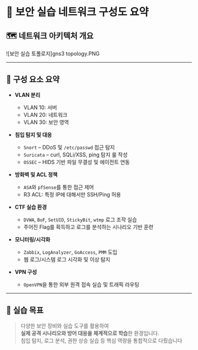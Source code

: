 # 🔐 보안 실습 네트워크 구성도 요약

## 🗺️ 네트워크 아키텍처 개요

![보안 실습 토폴로지]gns3 topology.PNG

---

## 📌 구성 요소 요약

- **VLAN 분리**
  - VLAN 10: 서버
  - VLAN 20: 네트워크
  - VLAN 30: 보안 영역

- **침입 탐지 및 대응**
  - `Snort` – DDoS 및 `/etc/passwd` 접근 탐지
  - `Suricata` – curl, SQLi/XSS, ping 탐지 룰 작성
  - `OSSEC` – HIDS 기반 파일 무결성 및 에이전트 연동

- **방화벽 및 ACL 정책**
  - `ASA`와 `pfSense`를 통한 접근 제어
  - R3 ACL: 특정 IP에 대해서만 SSH/Ping 허용

- **CTF 실습 환경**
  - `DVWA`, `BoF`, `SetUID`, `StickyBit`, `wtmp` 로그 조작 실습
  - 주어진 Flag를 획득하고 로그를 분석하는 시나리오 기반 훈련

- **모니터링/시각화**
  - `Zabbix`, `LogAnalyzer`, `GoAccess`, `PMM` 도입
  - 웹 로그/시스템 로그 시각화 및 이상 탐지

- **VPN 구성**
  - `OpenVPN`을 통한 외부 원격 접속 실습 및 트래픽 라우팅

---

## 🎯 실습 목표

> 다양한 보안 장비와 실습 도구를 활용하여  
> **실제 공격 시나리오와 방어 대응을 체계적으로 학습**한 환경입니다.  
> 침입 탐지, 로그 분석, 권한 상승 실습 등 핵심 역량을 통합적으로 다뤘습니다
